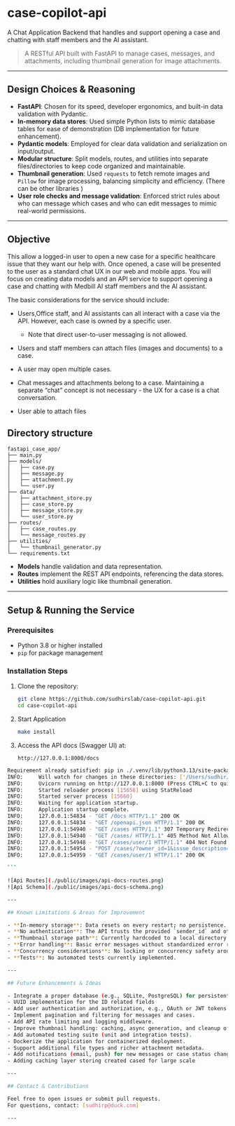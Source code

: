 # case-copilot-api
A Chat Application Backend that handles and support opening a case and chatting with staff members and the AI assistant.

> A RESTful API built with FastAPI to manage cases, messages, and attachments, including thumbnail generation for image attachments.

---

## Design Choices & Reasoning

- **FastAPI**: Chosen for its speed, developer ergonomics, and built-in data validation with Pydantic.
- **In-memory data stores**: Used simple Python lists to mimic database tables for ease of demonstration (DB implementation for future enhancement).
- **Pydantic models**: Employed for clear data validation and serialization on input/output.
- **Modular structure**: Split models, routes, and utilities into separate files/directories to keep code organized and maintainable.
- **Thumbnail generation**: Used `requests` to fetch remote images and `Pillow` for image processing, balancing simplicity and efficiency. (There can be other libraries )
- **User role checks and message validation**: Enforced strict rules about who can message which cases and who can edit messages to mimic real-world permissions.

---


## Objective

This allow a logged-in user to open a new case for a specific healthcare issue that they want our help with. Once opened, a case will be presented to the user as a standard chat UX in our web and mobile apps. You will focus on creating data models and an API service to support opening a case and chatting with Medbill AI staff members and the AI assistant.

The basic considerations for the service should include:

- Users,Office staff, and AI assistants can all interact with a case via the API. However, each case is owned by a specific user.
    - Note that direct user-to-user messaging is not allowed.
- Users and staff members can attach files (images and documents) to a case.

- A user may open multiple cases.
- Chat messages and attachments belong to a case. Maintaining a separate “chat” concept is not necessary - the UX for a case is a chat conversation.
- User able to attach files


## Directory structure
```
fastapi_case_app/
├── main.py
├── models/
│   ├── case.py
│   ├── message.py
│   ├── attachment.py
│   └── user.py
├── data/
│   ├── attachment_store.py
│   ├── case_store.py
│   ├── message_store.py
│   └── user_store.py
├── routes/
│   ├── case_routes.py
│   └── message_routes.py
├── utilities/
│   └── thumbnail_generator.py
└── requirements.txt

```


- **Models** handle validation and data representation.
- **Routes** implement the REST API endpoints, referencing the data stores.
- **Utilities** hold auxiliary logic like thumbnail generation.

---

## Setup & Running the Service

### Prerequisites

- Python 3.8 or higher installed
- `pip` for package management

### Installation Steps

1. Clone the repository:

    ```bash
    git clone https://github.com/sudhirslab/case-copilot-api.git
    cd case-copilot-api
    ```

2. Start Application
    ```bash
    make install
    ```

5. Access the API docs (Swagger UI) at:

    ```
    http://127.0.0.1:8000/docs
    ```

````bash
Requirement already satisfied: pip in ./.venv/lib/python3.13/site-packages (25.1.1)
INFO:     Will watch for changes in these directories: ['/Users/sudhir/RESTRICTED/DevZone/case-copilot-api']
INFO:     Uvicorn running on http://127.0.0.1:8000 (Press CTRL+C to quit)
INFO:     Started reloader process [15658] using StatReload
INFO:     Started server process [15660]
INFO:     Waiting for application startup.
INFO:     Application startup complete.
INFO:     127.0.0.1:54834 - "GET /docs HTTP/1.1" 200 OK
INFO:     127.0.0.1:54834 - "GET /openapi.json HTTP/1.1" 200 OK
INFO:     127.0.0.1:54940 - "GET /cases HTTP/1.1" 307 Temporary Redirect
INFO:     127.0.0.1:54940 - "GET /cases/ HTTP/1.1" 405 Method Not Allowed
INFO:     127.0.0.1:54948 - "GET /cases/user/1 HTTP/1.1" 404 Not Found
INFO:     127.0.0.1:54954 - "POST /cases/?owner_id=1&issue_description=Bill%20Amount%20Settlement HTTP/1.1" 200 OK
INFO:     127.0.0.1:54959 - "GET /cases/user/1 HTTP/1.1" 200 OK

```

![Api Routes](./public/images/api-docs-routes.png)
![Api Schema](./public/images/api-docs-schema.png)

---

## Known Limitations & Areas for Improvement

- **In-memory storage**: Data resets on every restart; no persistence.
- **No authentication**: The API trusts the provided `sender_id` and other IDs without verifying identity. And most of them are natural numbers. (UUID could have been implemented)
- **Thumbnail storage path**: Currently hardcoded to a local directory without cleanup or management.
- **Error handling**: Basic error messages without standardized error response schemas.
- **Concurrency considerations**: No locking or concurrency safety around the shared in-memory lists.
- **Tests**: No automated tests currently implemented.

---

## Future Enhancements & Ideas

- Integrate a proper database (e.g., SQLite, PostgreSQL) for persistent storage.
- UUID implementation for the ID related fields
- Add user authentication and authorization, e.g., OAuth or JWT tokens.
- Implement pagination and filtering for messages and cases.
- Add API rate limiting and logging middleware.
- Improve thumbnail handling: caching, async generation, and cleanup of old thumbnails.
- Add automated testing suite (unit and integration tests).
- Dockerize the application for containerized deployment.
- Support additional file types and richer attachment metadata.
- Add notifications (email, push) for new messages or case status changes.
- Adding caching layer storing created cased for large scale

---

## Contact & Contributions

Feel free to open issues or submit pull requests. 
For questions, contact: [sudhirp@duck.com]

---


